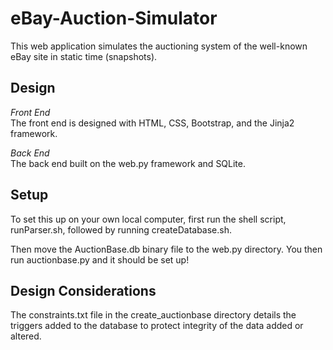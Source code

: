 # eBay-Auction-Simulator

This web application simulates the auctioning system of the well-known eBay site in static time (snapshots).

## Design

*Front End*\
The front end is designed with HTML, CSS, Bootstrap, and the Jinja2 framework.

*Back End*\
The back end built on the web.py framework and SQLite.

## Setup

To set this up on your own local computer, first run the shell script, runParser.sh, followed by running createDatabase.sh.

Then move the AuctionBase.db binary file to the web.py directory. You then run auctionbase.py and it should be set up!

## Design Considerations

The constraints.txt file in the create_auctionbase directory details the triggers added to the database to protect integrity of the data added or altered.
